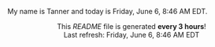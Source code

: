 My name is Tanner and today is Friday, June 6, 8:46 AM EDT.

<p align="center">This <i>README</i> file is generated <b>every 3 hours</b>!</br>Last refresh: Friday, June 6, 8:46 AM EDT<br /></p>
